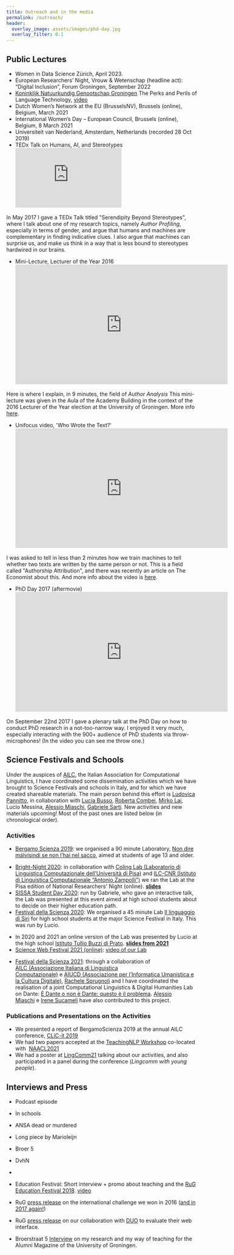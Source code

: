 ```yaml
---
title: Outreach and in the media
permalink: /outreach/
header:
  overlay_image: assets/images/phd-day.jpg
  overlay_filter: 0.1
---
```

## Public Lectures

* Women in Data Science Zürich, April 2023.
* European Researchers’ Night, Vrouw & Wetenschap (headline act): “Digital Inclusion”, Forum Groningen, September 2022
* [Koninklijk Natuurkundig Genootschap Groningen](https://www.kng-groningen.nl/lezing-1853-prof-dr-malvina-nissim/) The Perks and Perils of Language Technology, [video](https://www.youtube.com/watch?v=7ofPAHN2NU8)
* Dutch Women’s Network at the EU (BrusselsNV), Brussels (online), Belgium, March 2021
* International Women’s Day – European Council, Brussels (online), Belgium, 8 March 2021
* Universiteit van Nederland, Amsterdam, Netherlands (recorded 28 Oct 2019)
* TEDx Talk on Humans, AI, and Stereotypes
  <iframe src="https://www.youtube.com/embed/NcyTQK-FaMM" width="280" height="157" frameborder="0"> </iframe>
In May 2017 I gave a TEDx Talk titled "Serendipity Beyond Stereotypes", 
where I talk about one of my research topics, namely _Author Profiling_, 
especially in terms of gender, and argue that humans and machines are complementary in finding indicative clues. 
I also argue that machines can surprise us, and make us think in a way that is less bound to stereotypes hardwired in our brains. 

* Mini-Lecture, Lecturer of the Year 2016
  <iframe src="https://www.youtube.com/embed/pBYdGZREvtw" width="560" height="315" frameborder="0"> </iframe>
Here is where I explain, in 9 minutes, the field of _Author Analysis_ This mini-lecture was given in the Aula of the Academy Building in the context of the 2016 Lecturer of the Year election at the University of Groningen. More info [here](https://www.rug.nl/about-us/news-and-events/events/lecturer-of-the-year/2016/dr-m.-nissim---faculty-of-arts).


* Unifocus video, 'Who Wrote the Text?'
  <iframe src="https://www.youtube.com/embed/CWii8QD92A8" width="560" height="315" frameborder="0"> </iframe>
I was asked to tell in less than 2 minutes how we train machines to tell whether two texts are written by the same person or not. This is a field called "Authorship Attribution", and there was recently an article on The Economist about this. And more info about the video is [here](https://www.rug.nl/about-us/news-and-events/news/archief2017/nieuwsberichten/0301-unifocusnissim).

* PhD Day 2017 (aftermovie)
  <iframe src="https://videopress.com/v/5sinTYDs" width="560" height="315" frameborder="0"> </iframe>
On September 22nd 2017 I gave a plenary talk at the PhD Day on how to conduct PhD research in a not-too-narrow way. I enjoyed it very much, especially interacting with the 900+ audience of PhD students via throw-microphones! (In the video you can see me throw one.) 

## Science Festivals and Schools

Under the auspices of [AILC](https://www.ai-lc.it), the Italian Association for Computational Linguistics, I have coordinated some dissemination activities which we have brought to Science Festivals and schools in Italy, and for which we have created shareable materials. The main person behind this effort is [Ludovica Pannitto](https://www.ellepannitto.it/), in collaboration with [Lucia Busso](https://research.aston.ac.uk/en/persons/lucia-busso), [Roberta Combei](https://twitter.com/robertacombei), [Mirko Lai](http://www.di.unito.it/~lai/), Lucio Messina, [Alessio Miaschi](http://pages.di.unipi.it/miaschi/), [Gabriele Sarti](https://gsarti.com/). New activities and new materials upcoming! Most of the past ones are listed below (in chronological order).

### Activities
* [Bergamo Scienza 2019](https://www.bergamoscienza.it/): we organised a 90 minute Laboratory, [Non dire málvísindi se non l’hai nel sacco](https://festival.bergamoscienza.it/it/calendario/53605/non-dire-m-lv-sindi-se-non-l-hai-nel-sacco?fbclid=IwAR1ULbVscgBjo0_qdO1HbVJMMLMEsnteJNwINNHbJw4IeFMqv4n5UFWdfGQ), aimed at students of age 13 and older. 
- [Bright-Night 2020](https://www.bright-night.it/ehi-siri-che-cose-la-linguistica-computazionale/): in collaboration with [Coling Lab (Laboratorio di Linguistica Computazionale dell’Università di Pisa)](http://colinglab.humnet.unipi.it/) and [ILC-CNR (Istituto di Linguistica Computazionale “Antonio Zampolli”)](http://www.ilc.cnr.it/) we ran the Lab at the Pisa edition of National Researchers' Night (online). [**slides**](https://bit.ly/ailc-bright)
- [SISSA Student Day 2020](https://www.sissa.it/it/calendar-event/student-day-2020): run by Gabriele, who gave an interactive talk, the Lab was presented at this event aimed at high school students about to decide on their higher education path.
- [Festival della Scienza 2020](http://www.festivalscienza.it/site/home.html): We organised a 45 minute Lab [Il linguaggio di Siri](http://www.festivalscienza.it/site/home/programma-scuole/il-linguaggio-di-siri.html) for high school students at the major Science Festival in Italy. This was run by Lucio. 
* In 2020 and 2021 an online version of the Lab was presented by Lucio at the high school [Istituto Tullio Buzzi di Prato](https://www.tulliobuzzi.edu.it/). [**slides from 2021**](https://bit.ly/ailc-buzzi)
* [Science Web Festival 2021 (online)](https://www.sciencewebfestival.it/): [video of our Lab](https://www.youtube.com/watch?v=HGTpAXXRkWA)

- [Festival della Scienza 2021](http://festival2021.festivalscienza.it/site/home.html): through a collaboration of [AILC (Associazione Italiana di Linguistica Computazionale)](http://www.ai-lc.it/) e [AIUCD (Associazione per l’Informatica Umanistica e la Cultura Digitale)](http://www.aiucd.it/), [Rachele Sprugnoli](https://personale.unipr.it/it/ugovdocenti/person/236480) and I have coordinated the realisation of a joint Computational Linguistics & Digital Humanities Lab on Dante: [È Dante o non è Dante: questo è il problema](http://festival2021.festivalscienza.it/contents/instance2/static/programma_21_def.pdf). [Alessio Miaschi](http://pages.di.unipi.it/miaschi/) e [Irene Sucameli](http://for.unipi.it/irene_sucameli/) have also contributed to this project.

### Publications and Presentations on the Activities

* We presented a report of BergamoScienza 2019 at the annual AILC conference, [CLiC-it 2019](https://docs.google.com/presentation/d/1BdI4O2joVz_egEzoTHpLjsSCRKZCPD_mFihHmMK9QgI/edit?usp=sharing)
* We had two papers accepted at the [TeachingNLP Workshop](https://sites.google.com/view/teaching-nlp-workshop/) co-located with  [NAACL2021](https://2021.naacl.org/)
* We had a poster at [LingComm21](https://lingcomm.org/conference/) talking about our activities, and also participated in a panel during the conference (*Lingcomm with young people*).


## Interviews and Press

* Podcast episode 
* In schools
* ANSA dead or murdered
* Long piece by Marioleijn
* Broer 5
* DvhN
* 

* Education Festival: Short interview + promo about teaching and the [RuG Education Festival 2018](https://www.rug.nl/about-us/news-and-events/events/calendar/2018/education-festival). [video](https://www.youtube.com/embed/xE2BBWwGPcU)
* RuG [press release](https://www.rug.nl/let/organization/actueel/nieuwsberichten-2016/2016-07-13-students-information-science-win-competition) on the international challenge we won in 2016 ([and in 2017 again!](http://pan.webis.de/clef17/pan17-web/author-profiling.html))
- RuG [press release](https://www.rug.nl/let/organization/letteren-en-samenleving/mogelijkheden/master-students-collaborate-with-duo-in-a-user-interface-evaluation-project) on our collaboration with [DUO](https://duo.nl/) to evaluate their web interface.
* Broerstraat 5
[Interview](https://www.rug.nl/alumni/stay-involved/broerstraat-5/pdf-los-per-nummer/broerstraat5-2017-1-22-docent-van-het-jaar.pdf) on my research and my way of teaching for the Alumni Magazine of the University of Groningen.
